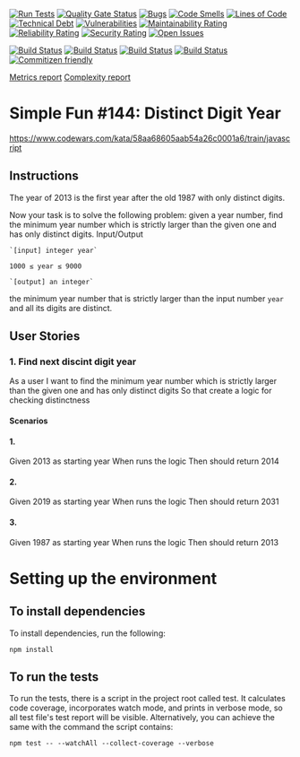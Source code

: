 [![Run Tests](https://github.com/LaszloFeher-XP/XP-Farm_Simple_Fun_144_Distinct_Digit_Year/actions/workflows/test.yml/badge.svg)](https://github.com/LaszloFeher-XP/XP-Farm_Simple_Fun_144_Distinct_Digit_Year/actions/workflows/test.yml/badge.svg) 
[![Quality Gate Status](https://sonarcloud.io/api/project_badges/measure?project=LaszloFeher-XP_XP-Farm_Simple_Fun_144_Distinct_Digit_Year&metric=alert_status)](https://sonarcloud.io/summary/new_code?id=LaszloFeher-XP_XP-Farm_Simple_Fun_144_Distinct_Digit_Year) 
[![Bugs](https://sonarcloud.io/api/project_badges/measure?project=LaszloFeher-XP_XP-Farm_Simple_Fun_144_Distinct_Digit_Year&metric=bugs)](https://sonarcloud.io/summary/new_code?id=LaszloFeher-XP_XP-Farm_Simple_Fun_144_Distinct_Digit_Year) 
[![Code Smells](https://sonarcloud.io/api/project_badges/measure?project=LaszloFeher-XP_XP-Farm_Simple_Fun_144_Distinct_Digit_Year&metric=code_smells)](https://sonarcloud.io/summary/new_code?id=LaszloFeher-XP_XP-Farm_Simple_Fun_144_Distinct_Digit_Year) 
[![Lines of Code](https://sonarcloud.io/api/project_badges/measure?project=LaszloFeher-XP_XP-Farm_Simple_Fun_144_Distinct_Digit_Year&metric=ncloc)](https://sonarcloud.io/summary/new_code?id=LaszloFeher-XP_XP-Farm_Simple_Fun_144_Distinct_Digit_Year) 
[![Technical Debt](https://sonarcloud.io/api/project_badges/measure?project=LaszloFeher-XP_XP-Farm_Simple_Fun_144_Distinct_Digit_Year&metric=sqale_index)](https://sonarcloud.io/summary/new_code?id=LaszloFeher-XP_XP-Farm_Simple_Fun_144_Distinct_Digit_Year) 
[![Vulnerabilities](https://sonarcloud.io/api/project_badges/measure?project=LaszloFeher-XP_XP-Farm_Simple_Fun_144_Distinct_Digit_Year&metric=vulnerabilities)](https://sonarcloud.io/summary/new_code?id=LaszloFeher-XP_XP-Farm_Simple_Fun_144_Distinct_Digit_Year) 
[![Maintainability Rating](https://sonarcloud.io/api/project_badges/measure?project=LaszloFeher-XP_XP-Farm_Simple_Fun_144_Distinct_Digit_Year&metric=sqale_rating)](https://sonarcloud.io/summary/new_code?id=LaszloFeher-XP_XP-Farm_Simple_Fun_144_Distinct_Digit_Year) 
[![Reliability Rating](https://sonarcloud.io/api/project_badges/measure?project=LaszloFeher-XP_XP-Farm_Simple_Fun_144_Distinct_Digit_Year&metric=reliability_rating)](https://sonarcloud.io/summary/new_code?id=LaszloFeher-XP_XP-Farm_Simple_Fun_144_Distinct_Digit_Year) 
[![Security Rating](https://sonarcloud.io/api/project_badges/measure?project=LaszloFeher-XP_XP-Farm_Simple_Fun_144_Distinct_Digit_Year&metric=security_rating)](https://sonarcloud.io/summary/new_code?id=LaszloFeher-XP_XP-Farm_Simple_Fun_144_Distinct_Digit_Year) 
[![Open Issues](https://img.shields.io/github/issues/LaszloFeher-XP/XP-Farm_Simple_Fun_144_Distinct_Digit_Year/badge.svg)](https://github.com/LaszloFeher-XP/XP-Farm_Simple_Fun_144_Distinct_Digit_Year/issues) 

[![Build Status](coverage/badge-branches.svg)](coverage/badge-branches.svg) 
[![Build Status](coverage/badge-functions.svg)](coverage/badge-functions.svg) 
[![Build Status](coverage/badge-lines.svg)](coverage/badge-lines.svg) 
[![Build Status](coverage/badge-statements.svg)](coverage/badge-statements.svg) 
[![Commitizen friendly](https://img.shields.io/badge/commitizen-friendly-brightgreen.svg)](http://commitizen.github.io/cz-cli/) 

[Metrics report](metrics.md) 
[Complexity report](complexity-report.md) 

# Simple Fun #144: Distinct Digit Year

https://www.codewars.com/kata/58aa68605aab54a26c0001a6/train/javascript

## Instructions 

 The year of 2013 is the first year after the old 1987 with only distinct digits.

Now your task is to solve the following problem: given a year number, find the minimum year number which is strictly larger than the given one and has only distinct digits.
Input/Output

    `[input] integer year`
```
1000 ≤ year ≤ 9000
```
    `[output] an integer`

the minimum year number that is strictly larger than the input number `year` and all its digits are distinct.

## User Stories 

### 1. Find next discint digit year
As a user
I want to find the minimum year number which is strictly larger than the given one and has only distinct digits
So that create a logic for checking distinctness

#### Scenarios 

#### 1. 
Given 2013 as starting year
When runs the logic
Then should return 2014

#### 2. 
Given 2019 as starting year
When runs the logic
Then should return 2031

#### 3. 
Given 1987 as starting year
When runs the logic
Then should return 2013

# Setting up the environment 

## To install dependencies 

To install dependencies, run the following: 

```npm install``` 

## To run the tests 

To run the tests, there is a script in the project root called test. It calculates code coverage, incorporates watch mode, and prints in verbose mode, so all test file's test report will be visible. Alternatively, you can achieve the same with the command the script contains: 

```npm test -- --watchAll --collect-coverage --verbose```  


